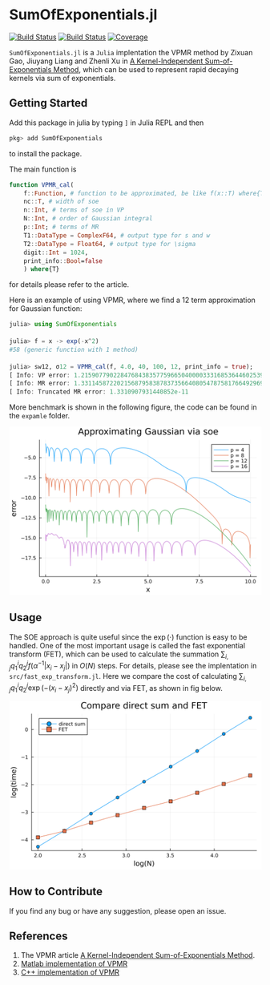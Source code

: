 # SumOfExponentials.jl

[![Build Status](https://github.com/ArrogantGao/SumOfExponentials.jl/actions/workflows/CI.yml/badge.svg?branch=main)](https://github.com/ArrogantGao/SumOfExponentials.jl/actions/workflows/CI.yml?query=branch%3Amain)
[![Build Status](https://travis-ci.com/ArrogantGao/SumOfExponentials.jl.svg?branch=main)](https://travis-ci.com/ArrogantGao/SumOfExponentials.jl)
[![Coverage](https://codecov.io/gh/ArrogantGao/SumOfExponentials.jl/branch/main/graph/badge.svg)](https://codecov.io/gh/ArrogantGao/SumOfExponentials.jl)


`SumOfExponentials.jl` is a `Julia` implentation the VPMR method by Zixuan Gao, Jiuyang Liang and Zhenli Xu in [A Kernel-Independent Sum-of-Exponentials Method](https://link.springer.com/10.1007/s10915-022-01999-1), which can be used to represent rapid decaying kernels via sum of exponentials.

## Getting Started

Add this package in julia by typing `]` in Julia REPL and then
```julia
pkg> add SumOfExponentials
```
to install the package.

The main function is
```julia
function VPMR_cal(
    f::Function, # function to be approximated, be like f(x::T) where{T<:Real}, and make sure it can produce highly accurate result for BigFloat
    nc::T, # width of soe
    n::Int, # terms of soe in VP
    N::Int, # order of Gaussian integral
    p::Int; # terms of MR
    T1::DataType = ComplexF64, # output type for s and w
    T2::DataType = Float64, # output type for \sigma
    digit::Int = 1024,
    print_info::Bool=false
    ) where{T}
```
for details please refer to the article.

Here is an example of using VPMR, where we find a 12 term approximation for Gaussian function:
```julia
julia> using SumOfExponentials

julia> f = x -> exp(-x^2)
#58 (generic function with 1 method)

julia> sw12, σ12 = VPMR_cal(f, 4.0, 40, 100, 12, print_info = true);
[ Info: VP error: 1.2159077902284768438357759665040000333168536446025393484114289668230574315365e-12
[ Info: MR error: 1.331145872202156879583878373566408054787581766492969993446545399873793531071339e-11
[ Info: Truncated MR error: 1.3310907931440852e-11
```

More benchmark is shown in the following figure, the code can be found in the `expamle` folder.

![](examples/Gaussian.png)

## Usage

The SOE approach is quite useful since the $\exp(\cdot)$ function is easy to be handled.
One of the most important usage is called the fast exponential transform (FET), which can be used to calculate the summation $\sum_{i,j} q_{1}^{i} q_{2}^{j}  f \left( α^{-1} |x_i - x_j| \right)$ in $O(N)$ steps.
For details, please see the implentation in `src/fast_exp_transform.jl`.
Here we compare the cost of calculating $\sum_{i,j} q_{1}^{i} q_{2}^{j} \exp \left( -(x_i - x_j)^2 \right)$ directly and via FET, as shown in fig below.

![](examples/FET.png)

## How to Contribute

If you find any bug or have any suggestion, please open an issue.

## References

1. The VPMR article [A Kernel-Independent Sum-of-Exponentials Method](https://link.springer.com/10.1007/s10915-022-01999-1).
2. [Matlab implementation of VPMR](https://github.com/ZXGao97/VPMR)
3. [C++ implementation of VPMR](https://github.com/TLCFEM/vpmr)

